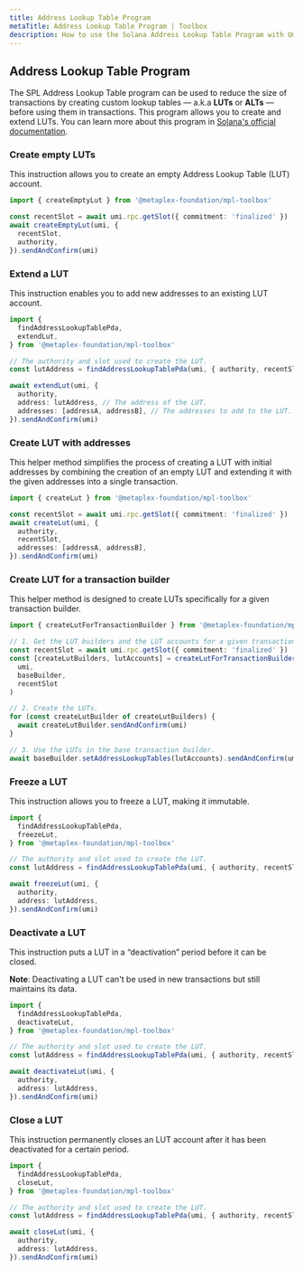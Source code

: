 ```yaml
---
title: Address Lookup Table Program
metaTitle: Address Lookup Table Program | Toolbox
description: How to use the Solana Address Lookup Table Program with Umi.
---
```


## Address Lookup Table Program

The SPL Address Lookup Table program can be used to reduce the size of transactions by creating custom lookup tables — a.k.a **LUTs** or **ALTs** — before using them in transactions. This program allows you to create and extend LUTs. You can learn more about this program in [Solana's official documentation](https://docs.solana.com/developing/lookup-tables).

### Create empty LUTs

This instruction allows you to create an empty Address Lookup Table (LUT) account.

```ts
import { createEmptyLut } from '@metaplex-foundation/mpl-toolbox'

const recentSlot = await umi.rpc.getSlot({ commitment: 'finalized' })
await createEmptyLut(umi, {
  recentSlot,
  authority,
}).sendAndConfirm(umi)
```

### Extend a LUT

This instruction enables you to add new addresses to an existing LUT account.

```ts
import {
  findAddressLookupTablePda,
  extendLut,
} from '@metaplex-foundation/mpl-toolbox'

// The authority and slot used to create the LUT.
const lutAddress = findAddressLookupTablePda(umi, { authority, recentSlot })

await extendLut(umi, {
  authority,
  address: lutAddress, // The address of the LUT.
  addresses: [addressA, addressB], // The addresses to add to the LUT.
}).sendAndConfirm(umi)
```

### Create LUT with addresses 

This helper method simplifies the process of creating a LUT with initial addresses by combining the creation of an empty LUT and extending it with the given addresses into a single transaction.

```ts
import { createLut } from '@metaplex-foundation/mpl-toolbox'

const recentSlot = await umi.rpc.getSlot({ commitment: 'finalized' })
await createLut(umi, {
  authority,
  recentSlot,
  addresses: [addressA, addressB],
}).sendAndConfirm(umi)
```

### Create LUT for a transaction builder

This helper method is designed to create LUTs specifically for a given transaction builder.

```ts
import { createLutForTransactionBuilder } from '@metaplex-foundation/mpl-toolbox'

// 1. Get the LUT builders and the LUT accounts for a given transaction builder.
const recentSlot = await umi.rpc.getSlot({ commitment: 'finalized' })
const [createLutBuilders, lutAccounts] = createLutForTransactionBuilder(
  umi,
  baseBuilder,
  recentSlot
)

// 2. Create the LUTs.
for (const createLutBuilder of createLutBuilders) {
  await createLutBuilder.sendAndConfirm(umi)
}

// 3. Use the LUTs in the base transaction builder.
await baseBuilder.setAddressLookupTables(lutAccounts).sendAndConfirm(umi)
```

### Freeze a LUT

This instruction allows you to freeze a LUT, making it immutable.

```ts
import {
  findAddressLookupTablePda,
  freezeLut,
} from '@metaplex-foundation/mpl-toolbox'

// The authority and slot used to create the LUT.
const lutAddress = findAddressLookupTablePda(umi, { authority, recentSlot })

await freezeLut(umi, {
  authority,
  address: lutAddress,
}).sendAndConfirm(umi)
```

### Deactivate a LUT

This instruction puts a LUT in a “deactivation” period before it can be closed. 

**Note**: Deactivating a LUT can't be used in new transactions but still maintains its data.

```ts
import {
  findAddressLookupTablePda,
  deactivateLut,
} from '@metaplex-foundation/mpl-toolbox'

// The authority and slot used to create the LUT.
const lutAddress = findAddressLookupTablePda(umi, { authority, recentSlot })

await deactivateLut(umi, {
  authority,
  address: lutAddress,
}).sendAndConfirm(umi)
```

### Close a LUT

This instruction permanently closes an LUT account after it has been deactivated for a certain period.

```ts
import {
  findAddressLookupTablePda,
  closeLut,
} from '@metaplex-foundation/mpl-toolbox'

// The authority and slot used to create the LUT.
const lutAddress = findAddressLookupTablePda(umi, { authority, recentSlot })

await closeLut(umi, {
  authority,
  address: lutAddress,
}).sendAndConfirm(umi)
```